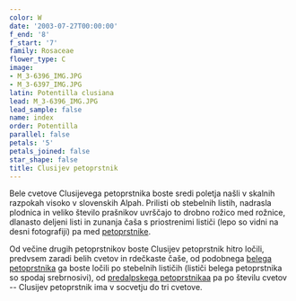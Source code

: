 ```yaml
---
color: W
date: '2003-07-27T00:00:00'
f_end: '8'
f_start: '7'
family: Rosaceae
flower_type: C
image:
- M_3-6396_IMG.JPG
- M_3-6397_IMG.JPG
latin: Potentilla clusiana
lead: M_3-6396_IMG.JPG
lead_sample: false
name: index
order: Potentilla
parallel: false
petals: '5'
petals_joined: false
star_shape: false
title: Clusijev petoprstnik
---
```

Bele cvetove Clusijevega petoprstnika boste sredi poletja našli v skalnih razpokah visoko v slovenskih Alpah. Prilisti ob stebelnih listih, nadrasla plodnica in veliko število prašnikov uvrščajo to drobno rožico med rožnice, dlanasto deljeni listi in zunanja čaša s priostrenimi lističi (lepo so vidni na desni fotografiji) pa med [petoprstnike](../l_potentilla.htm).

Od večine drugih petoprstnikov boste Clusijev petoprstnik hitro ločili, predvsem zaradi belih cvetov in rdečkaste čaše, od podobnega [belega petoprstnika](../PotentillaAlba(BeliPetoprstnik)/si_PotentillaAlba(BeliPetoprstnik).asp) ga boste ločili po stebelnih lističih (lističi belega petoprstnika so spodaj srebrnosivi), od [predalpskega petoprstnikaa](../PotentillaCaulescens(PredalpskiPetoprstnik)/si_PotentillaCaulescens(PredalpskiPetoprstnik).asp) pa po številu cvetov -- Clusijev petoprstnik ima v socvetju do tri cvetove.
